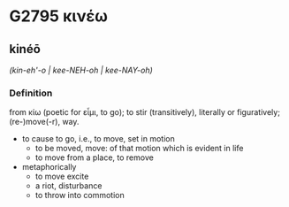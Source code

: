 # G2795 κινέω

## kinéō

_(kin-eh'-o | kee-NEH-oh | kee-NAY-oh)_

### Definition

from κίω (poetic for εἶμι, to go); to stir (transitively), literally or figuratively; (re-)move(-r), way.

- to cause to go, i.e., to move, set in motion
  - to be moved, move: of that motion which is evident in life
  - to move from a place, to remove
- metaphorically
  - to move excite
  - a riot, disturbance
  - to throw into commotion

